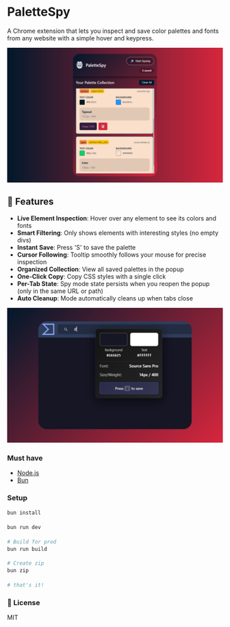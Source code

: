 # PaletteSpy

A Chrome extension that lets you inspect and save color palettes and fonts from any website with a simple hover and keypress.

![Preview img](assets/dashb.svg)

## 🎨 Features

- **Live Element Inspection**: Hover over any element to see its colors and fonts
- **Smart Filtering**: Only shows elements with interesting styles (no empty divs)
- **Instant Save**: Press 'S' to save the palette
- **Cursor Following**: Tooltip smoothly follows your mouse for precise inspection
- **Organized Collection**: View all saved palettes in the popup
- **One-Click Copy**: Copy CSS styles with a single click
- **Per-Tab State**: Spy mode state persists when you reopen the popup (only in the same URL or path) 
- **Auto Cleanup**: Mode automatically cleans up when tabs close

![Preview img](assets/hover.svg)

### Must have

- [Node.js](https://nodejs.org/) 
- [Bun](https://bun.sh/) 

### Setup

```bash
bun install

bun run dev

# Build for prod
bun run build

# Create zip 
bun zip

# that's it!
```

### 📝 License
MIT